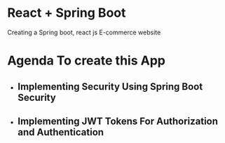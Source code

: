 # React + Spring Boot

Creating a Spring boot, react js E-commerce website 

<h1 style='text-color:red'>Agenda To create this App 
</h1>

  <ul>
    <li><h2>
      Implementing Security Using Spring Boot Security
    </h2> </li>
    <li><h2>
      Implementing JWT Tokens For Authorization and Authentication
    </h2> </li>
  </ul>


